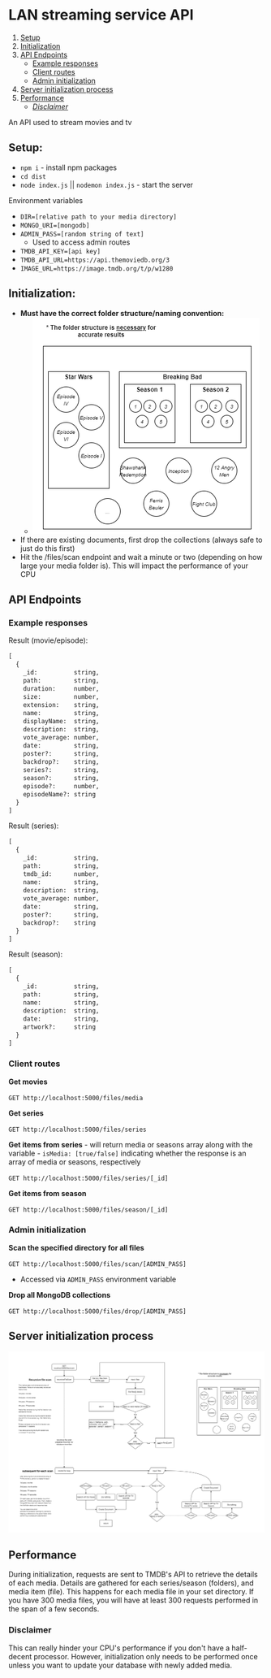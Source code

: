# LAN streaming service API

1. [Setup](#setup)
2. [Initialization](#initialization)
3. [API Endpoints](#api-endpoints)
   - [Example responses](#example-responses)
   - [Client routes](#client-routes)
   - [Admin initialization](#admin-initialization)
4. [Server initialization process](#server-initialization-process)
5. [Performance](#performance)
   - [_Disclaimer_](#disclaimer)

An API used to stream movies and tv

## Setup:

- `npm i` - install npm packages
- `cd dist`
- `node index.js` || `nodemon index.js` - start the server

Environment variables

- `DIR=[relative path to your media directory]`
- `MONGO_URI=[mongodb]`
- `ADMIN_PASS=[random string of text]`
  - Used to access admin routes
- `TMDB_API_KEY=[api key]`
- `TMDB_API_URL=https://api.themoviedb.org/3`
- `IMAGE_URL=https://image.tmdb.org/t/p/w1280`

## Initialization:

- **Must have the correct folder structure/naming convention:**
  - ![Correct folder structure](./screenshots/structure.png)
- If there are existing documents, first drop the collections (always safe to just do this first)
- Hit the /files/scan endpoint and wait a minute or two (depending on how large your media folder is). This will impact the performance of your CPU

## API Endpoints

### Example responses

Result (movie/episode):

```
[
  {
    _id:          string,
    path:         string,
    duration:     number,
    size:         number,
    extension:    string,
    name:         string,
    displayName:  string,
    description:  string,
    vote_average: number,
    date:         string,
    poster?:      string,
    backdrop?:    string,
    series?:      string,
    season?:      string,
    episode?:     number,
    episodeName?: string
  }
]
```

Result (series):

```
[
  {
    _id:          string,
    path:         string,
    tmdb_id:      number,
    name:         string,
    description:  string,
    vote_average: number,
    date:         string,
    poster?:      string,
    backdrop?:    string
  }
]
```

Result (season):

```
[
  {
    _id:          string,
    path:         string,
    name:         string,
    description:  string,
    date:         string,
    artwork?:     string
  }
]
```

### Client routes

**Get movies**

`GET http://localhost:5000/files/media`

**Get series**

`GET http://localhost:5000/files/series`

**Get items from series** - will return media or seasons array along with the variable - `isMedia: [true/false]` indicating whether the response is an array of media or seasons, respectively

`GET http://localhost:5000/files/series/[_id]`

**Get items from season**

`GET http://localhost:5000/files/season/[_id]`

### Admin initialization

**Scan the specified directory for all files**

`GET http://localhost:5000/files/scan/[ADMIN_PASS]`

- Accessed via `ADMIN_PASS` environment variable

**Drop all MongoDB collections**

`GET http://localhost:5000/files/drop/[ADMIN_PASS]`

## Server initialization process

![flowchart of initialization](./screenshots/chart.drawio.png)

## Performance

During initialization, requests are sent to TMDB's API to retrieve the details of each media. Details are gathered for each series/season (folders), and media item (file). This happens for each media file in your set directory. If you have 300 media files, you will have at least 300 requests performed in the span of a few seconds.

### Disclaimer

This can really hinder your CPU's performance if you don't have a half-decent processor. However, initialization only needs to be performed once unless you want to update your database with newly added media.
